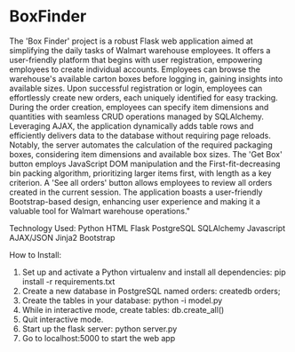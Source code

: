 # BoxFinder

The 'Box Finder' project is a robust Flask web application aimed at simplifying the daily tasks of Walmart warehouse employees. It offers a user-friendly platform that begins with user registration, empowering employees to create individual accounts. Employees can browse the warehouse's available carton boxes before logging in, gaining insights into available sizes. Upon successful registration or login, employees can effortlessly create new orders, each uniquely identified for easy tracking. During the order creation, employees can specify item dimensions and quantities with seamless CRUD operations managed by SQLAlchemy. Leveraging AJAX, the application dynamically adds table rows and efficiently delivers data to the database without requiring page reloads. Notably, the server automates the calculation of the required packaging boxes, considering item dimensions and available box sizes. The 'Get Box' button employs JavaScript DOM manipulation and the First-fit-decreasing bin packing algorithm, prioritizing larger items first, with length as a key criterion. A 'See all orders' button allows employees to review all orders created in the current session. The application boasts a user-friendly Bootstrap-based design, enhancing user experience and making it a valuable tool for Walmart warehouse operations."

Technology Used:
  Python
  HTML
  Flask
  PostgreSQL
  SQLAlchemy
  Javascript
  AJAX/JSON
  Jinja2
  Bootstrap
  
How to Install:

1. Set up and activate a Python virtualenv and install all dependencies:
pip install -r requirements.txt
2. Create a new database in PostgreSQL named orders:
createdb orders;
3. Create the tables in your database:
python -i model.py
4. While in interactive mode, create tables:
   db.create_all()
5. Quit interactive mode.
6. Start up the flask server:
   python server.py
7. Go to localhost:5000 to start the web app
